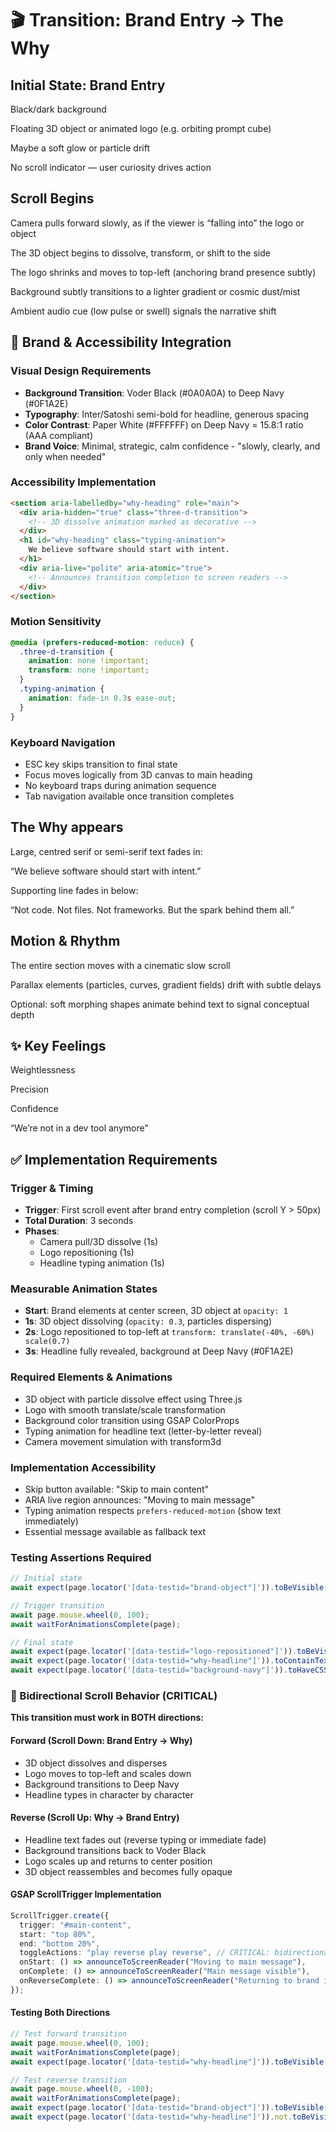 # 🎬 Transition: Brand Entry → The Why

## Initial State: Brand Entry

Black/dark background

Floating 3D object or animated logo (e.g. orbiting prompt cube)

Maybe a soft glow or particle drift

No scroll indicator — user curiosity drives action

## Scroll Begins

Camera pulls forward slowly, as if the viewer is “falling into” the logo or object

The 3D object begins to dissolve, transform, or shift to the side

The logo shrinks and moves to top-left (anchoring brand presence subtly)

Background subtly transitions to a lighter gradient or cosmic dust/mist

Ambient audio cue (low pulse or swell) signals the narrative shift

## 🎨 Brand & Accessibility Integration

### Visual Design Requirements

- **Background Transition**: Voder Black (#0A0A0A) to Deep Navy (#0F1A2E)
- **Typography**: Inter/Satoshi semi-bold for headline, generous spacing
- **Color Contrast**: Paper White (#FFFFFF) on Deep Navy = 15.8:1 ratio (AAA compliant)
- **Brand Voice**: Minimal, strategic, calm confidence - "slowly, clearly, and only when needed"

### Accessibility Implementation

```html
<section aria-labelledby="why-heading" role="main">
  <div aria-hidden="true" class="three-d-transition">
    <!-- 3D dissolve animation marked as decorative -->
  </div>
  <h1 id="why-heading" class="typing-animation">
    We believe software should start with intent.
  </h1>
  <div aria-live="polite" aria-atomic="true">
    <!-- Announces transition completion to screen readers -->
  </div>
</section>
```

### Motion Sensitivity

```css
@media (prefers-reduced-motion: reduce) {
  .three-d-transition {
    animation: none !important;
    transform: none !important;
  }
  .typing-animation {
    animation: fade-in 0.3s ease-out;
  }
}
```

### Keyboard Navigation

- ESC key skips transition to final state
- Focus moves logically from 3D canvas to main heading
- No keyboard traps during animation sequence
- Tab navigation available once transition completes

## The Why appears

Large, centred serif or semi-serif text fades in:

“We believe software should start with intent.”

Supporting line fades in below:

“Not code. Not files. Not frameworks. But the spark behind them all.”

## Motion & Rhythm

The entire section moves with a cinematic slow scroll

Parallax elements (particles, curves, gradient fields) drift with subtle delays

Optional: soft morphing shapes animate behind text to signal conceptual depth

## ✨ Key Feelings

Weightlessness

Precision

Confidence

“We’re not in a dev tool anymore”

## ✅ Implementation Requirements

### Trigger & Timing

- **Trigger**: First scroll event after brand entry completion (scroll Y > 50px)
- **Total Duration**: 3 seconds
- **Phases**:
  - Camera pull/3D dissolve (1s)
  - Logo repositioning (1s)
  - Headline typing animation (1s)

### Measurable Animation States

- **Start**: Brand elements at center screen, 3D object at `opacity: 1`
- **1s**: 3D object dissolving (`opacity: 0.3`, particles dispersing)
- **2s**: Logo repositioned to top-left at `transform: translate(-40%, -60%) scale(0.7)`
- **3s**: Headline fully revealed, background at Deep Navy (#0F1A2E)

### Required Elements & Animations

- 3D object with particle dissolve effect using Three.js
- Logo with smooth translate/scale transformation
- Background color transition using GSAP ColorProps
- Typing animation for headline text (letter-by-letter reveal)
- Camera movement simulation with transform3d

### Implementation Accessibility

- Skip button available: "Skip to main content"
- ARIA live region announces: "Moving to main message"
- Typing animation respects `prefers-reduced-motion` (show text immediately)
- Essential message available as fallback text

### Testing Assertions Required

```typescript
// Initial state
await expect(page.locator('[data-testid="brand-object"]')).toBeVisible();

// Trigger transition
await page.mouse.wheel(0, 100);
await waitForAnimationsComplete(page);

// Final state
await expect(page.locator('[data-testid="logo-repositioned"]')).toBeVisible();
await expect(page.locator('[data-testid="why-headline"]')).toContainText('We believe software should start with intent');
await expect(page.locator('[data-testid="background-navy"]')).toHaveCSS('background-color', 'rgb(15, 26, 46)');
```

### 🔄 Bidirectional Scroll Behavior (CRITICAL)

**This transition must work in BOTH directions:**

#### Forward (Scroll Down: Brand Entry → Why)
- 3D object dissolves and disperses
- Logo moves to top-left and scales down
- Background transitions to Deep Navy
- Headline types in character by character

#### Reverse (Scroll Up: Why → Brand Entry)  
- Headline text fades out (reverse typing or immediate fade)
- Background transitions back to Voder Black
- Logo scales up and returns to center position
- 3D object reassembles and becomes fully opaque

#### GSAP ScrollTrigger Implementation
```typescript
ScrollTrigger.create({
  trigger: "#main-content",
  start: "top 80%",
  end: "bottom 20%",
  toggleActions: "play reverse play reverse", // CRITICAL: bidirectional
  onStart: () => announceToScreenReader("Moving to main message"),
  onComplete: () => announceToScreenReader("Main message visible"),
  onReverseComplete: () => announceToScreenReader("Returning to brand introduction")
});
```

#### Testing Both Directions
```typescript
// Test forward transition
await page.mouse.wheel(0, 100);
await waitForAnimationsComplete(page);
await expect(page.locator('[data-testid="why-headline"]')).toBeVisible();

// Test reverse transition  
await page.mouse.wheel(0, -100);
await waitForAnimationsComplete(page);
await expect(page.locator('[data-testid="brand-object"]')).toBeVisible();
await expect(page.locator('[data-testid="why-headline"]')).not.toBeVisible();
```
